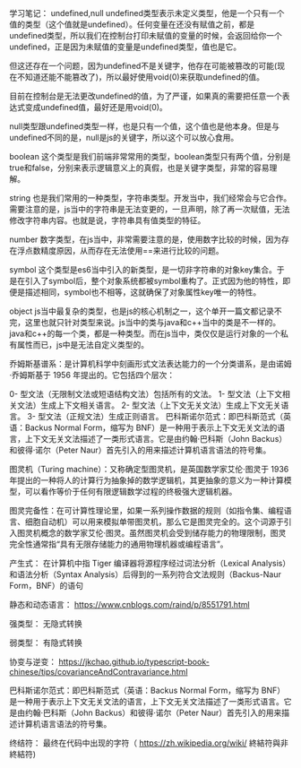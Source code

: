 学习笔记：
undefined,null
undefined类型表示未定义类型，他是一个只有一个值的类型（这个值就是undefined）。任何变量在还没有赋值之前，都是undefined类型，所以我们在控制台打印未赋值的变量的时候，会返回给你一个undefined，正是因为未赋值的变量是undefined类型，值也是它。

但这还存在一个问题，因为undefined不是关键字，他存在可能被篡改的可能(现在不知道还能不能篡改了)，所以最好使用void(0)来获取undefined的值。

目前在控制台是无法更改undefined的值，为了严谨，如果真的需要把任意一个表达式变成undefined值，最好还是用void(0)。

null类型跟undefined类型一样，也是只有一个值，这个值也是他本身。但是与undefined不同的是，null是js的关键字，所以这个可以放心食用。

boolean
这个类型是我们前端非常常用的类型，boolean类型只有两个值，分别是true和false，分别来表示逻辑意义上的真假，也是关键字类型，非常的容易理解。

string
也是我们常用的一种类型，字符串类型。开发当中，我们经常会与它合作。需要注意的是，js当中的字符串是无法变更的，一旦声明，除了再一次赋值，无法修改字符串内容。也就是说，字符串具有值类型的特征。

number
数字类型，在js当中，非常需要注意的是，使用数字比较的时候，因为存在浮点数精度原因，从而存在无法使用==来进行比较的问题。

symbol
这个类型是es6当中引入的新类型，是一切非字符串的对象key集合。于是在引入了symbol后，整个对象系统都被symbol重构了。正式因为他的特性，即便是描述相同，symbol也不相等，这就确保了对象属性key唯一的特性。

object
js当中最复杂的类型，也是js的核心机制之一，这个单开一篇文都记录不完，这里也就只针对类型来说。js当中的类与java和c++当中的类是不一样的。java和c++的每一个类，都是一种类型。而在js当中，类仅仅是运行对象的一个私有属性而已，js中是无法自定义类型的。

乔姆斯基谱系：是计算机科学中刻画形式文法表达能力的一个分类谱系，是由诺姆·乔姆斯基于 1956 年提出的。它包括四个层次：

0- 型文法（无限制文法或短语结构文法）包括所有的文法。
1- 型文法（上下文相关文法）生成上下文相关语言。
2- 型文法（上下文无关文法）生成上下文无关语言。
3- 型文法（正规文法）生成正则语言。
巴科斯诺尔范式：即巴科斯范式（英语：Backus Normal Form，缩写为 BNF）是一种用于表示上下文无关文法的语言，上下文无关文法描述了一类形式语言。它是由约翰·巴科斯（John Backus）和彼得·诺尔（Peter Naur）首先引入的用来描述计算机语言语法的符号集。

图灵机（Turing machine）：又称确定型图灵机，是英国数学家艾伦·图灵于 1936 年提出的一种将人的计算行为抽象掉的数学逻辑机，其更抽象的意义为一种计算模型，可以看作等价于任何有限逻辑数学过程的终极强大逻辑机器。

图灵完备性：在可计算性理论里，如果一系列操作数据的规则（如指令集、编程语言、细胞自动机）可以用来模拟单带图灵机，那么它是图灵完全的。这个词源于引入图灵机概念的数学家艾伦·图灵。虽然图灵机会受到储存能力的物理限制，图灵完全性通常指“具有无限存储能力的通用物理机器或编程语言”。

产生式： 在计算机中指 Tiger 编译器将源程序经过词法分析（Lexical Analysis）和语法分析（Syntax Analysis）后得到的一系列符合文法规则（Backus-Naur Form，BNF）的语句

静态和动态语言： https://www.cnblogs.com/raind/p/8551791.html

强类型： 无隐式转换

弱类型： 有隐式转换

协变与逆变： https://jkchao.github.io/typescript-book-chinese/tips/covarianceAndContravariance.html


巴科斯诺尔范式：即巴科斯范式（英语：Backus Normal Form，缩写为 BNF）是一种用于表示上下文无关文法的语言，上下文无关文法描述了一类形式语言。它是由约翰·巴科斯（John Backus）和彼得·诺尔（Peter Naur）首先引入的用来描述计算机语言语法的符号集。

终结符： 最终在代码中出现的字符（ https://zh.wikipedia.org/wiki/ 終結符與非終結符)